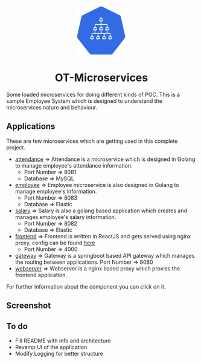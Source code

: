 <div align="center">
  <img src="./static/logo.svg" height="130" width="130">
  <h1>OT-Microservices</h1>
</div>

Some loaded microservices for doing different kinds of POC. This is a sample Employee System which is designed to understand the microservices nature and behaviour.

## Applications

These are few microservices which are getting used in this complete project.

- [attendance](./attendance) => Attendance is a microservice which is designed in Golang to manage employee's attendance information.
    - Port Number => 8081
    - Database => MySQL
- [employee](./employee) => Employee microservice is also designed in Golang to manage employee's information.
    - Port Number => 8083
    - Database => Elastic
- [salary](./salary) => Salary is also a golang based application which creates and manages employee's salary information.
    - Port Number => 8082
    - Database => Elastic
- [frontend](./frontend) => Frontend is written in ReactJS and gets served using nginx proxy, config can be found [here](./nginx)
    - Port Number => 4000
- [gateway](./gateway) => Gateway is a springboot based API gateway which manages the routing between applications.
    Port Number => 8080
- [webserver](./webserver) => Webserver is a nginx based proxy which proxies the frontend application.

For further information about the component you can click on it.

## Screenshot


## To do
- Fill README with info and architecture
- Revamp UI of the application
- Modify Logging for better structure
